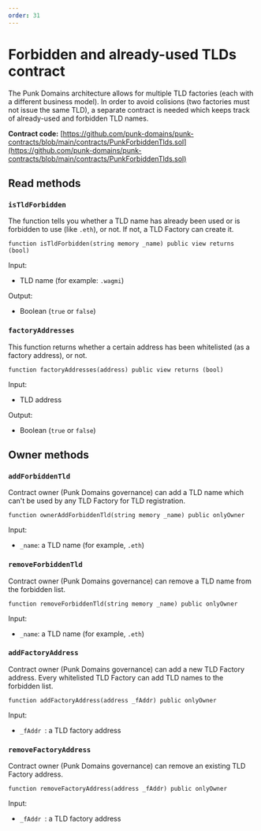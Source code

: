 ```yaml
---
order: 31
---
```


# Forbidden and already-used TLDs contract

The Punk Domains architecture allows for multiple TLD factories (each with a different business model). In order to avoid colisions (two factories must not issue the same TLD), a separate contract is needed which keeps track of already-used and forbidden TLD names.

**Contract code:** [https://github.com/punk-domains/punk-contracts/blob/main/contracts/PunkForbiddenTlds.sol](https://github.com/punk-domains/punk-contracts/blob/main/contracts/PunkForbiddenTlds.sol)

## Read methods

### `isTldForbidden`

The function tells you whether a TLD name has already been used or is forbidden to use (like `.eth`), or not. If not, a TLD Factory can create it.

```solidity
function isTldForbidden(string memory _name) public view returns (bool)
```

Input:

- TLD name (for example: `.wagmi`)

Output:

- Boolean (`true` or `false`)

### `factoryAddresses`

This function returns whether a certain address has been whitelisted (as a factory address), or not.

```solidity
function factoryAddresses(address) public view returns (bool)
```

Input:

- TLD address

Output:

- Boolean (`true` or `false`)

## Owner methods

### `addForbiddenTld`

Contract owner (Punk Domains governance) can add a TLD name which can't be used by any TLD Factory for TLD registration.

```solidity
function ownerAddForbiddenTld(string memory _name) public onlyOwner
```

Input:

- `_name`: a TLD name (for example, `.eth`)

### `removeForbiddenTld`

Contract owner (Punk Domains governance) can remove a TLD name from the forbidden list.

```solidity
function removeForbiddenTld(string memory _name) public onlyOwner
```

Input:

- `_name`: a TLD name (for example, `.eth`)

### `addFactoryAddress`

Contract owner (Punk Domains governance) can add a new TLD Factory address. Every whitelisted TLD Factory can add TLD names to the forbidden list.

```solidity
function addFactoryAddress(address _fAddr) public onlyOwner
```

Input:

- `_fAddr `: a TLD factory address

### `removeFactoryAddress`

Contract owner (Punk Domains governance) can remove an existing TLD Factory address.

```solidity
function removeFactoryAddress(address _fAddr) public onlyOwner
```

Input:

- `_fAddr `: a TLD factory address
